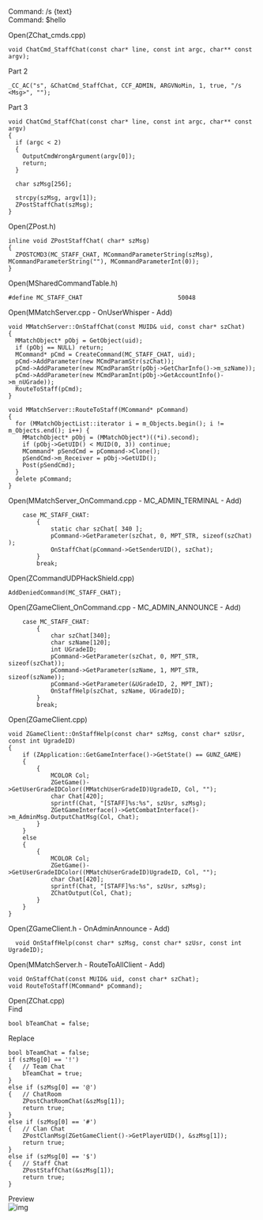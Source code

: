 Command: /s {text} <br>
Command: $hello <br>

Open(ZChat_cmds.cpp) <br>

    void ChatCmd_StaffChat(const char* line, const int argc, char** const argv);
    
Part 2

    _CC_AC("s", &ChatCmd_StaffChat, CCF_ADMIN, ARGVNoMin, 1, true, "/s <Msg>", "");
    
Part 3

    void ChatCmd_StaffChat(const char* line, const int argc, char** const argv)
    {
      if (argc < 2)
      {
        OutputCmdWrongArgument(argv[0]);
        return;
      }

      char szMsg[256];

      strcpy(szMsg, argv[1]);
      ZPostStaffChat(szMsg);
    }
    
    

Open(ZPost.h) <br>

    inline void ZPostStaffChat( char* szMsg)
    {
      ZPOSTCMD3(MC_STAFF_CHAT, MCommandParameterString(szMsg), MCommandParameterString(""), MCommandParameterInt(0));
    }

    
Open(MSharedCommandTable.h) <br>


    #define MC_STAFF_CHAT							50048
    
Open(MMatchServer.cpp - OnUserWhisper - Add) <br>

    void MMatchServer::OnStaffChat(const MUID& uid, const char* szChat)
    {
      MMatchObject* pObj = GetObject(uid);
      if (pObj == NULL) return;
      MCommand* pCmd = CreateCommand(MC_STAFF_CHAT, uid);
      pCmd->AddParameter(new MCmdParamStr(szChat));
      pCmd->AddParameter(new MCmdParamStr(pObj->GetCharInfo()->m_szName));
      pCmd->AddParameter(new MCmdParamInt(pObj->GetAccountInfo()->m_nUGrade));
      RouteToStaff(pCmd);
    }
    
    void MMatchServer::RouteToStaff(MCommand* pCommand)
    {
      for (MMatchObjectList::iterator i = m_Objects.begin(); i != m_Objects.end(); i++) {
        MMatchObject* pObj = (MMatchObject*)((*i).second);
        if (pObj->GetUID() < MUID(0, 3)) continue;
        MCommand* pSendCmd = pCommand->Clone();
        pSendCmd->m_Receiver = pObj->GetUID();
        Post(pSendCmd);
      }
      delete pCommand;
    }
    
Open(MMatchServer_OnCommand.cpp - MC_ADMIN_TERMINAL - Add) <br>

		case MC_STAFF_CHAT:
			{
				static char szChat[ 340 ];
				pCommand->GetParameter(szChat, 0, MPT_STR, sizeof(szChat) );
				OnStaffChat(pCommand->GetSenderUID(), szChat);
			}
			break;
      
      
Open(ZCommandUDPHackShield.cpp) <br>

    AddDeniedCommand(MC_STAFF_CHAT);


Open(ZGameClient_OnCommand.cpp - MC_ADMIN_ANNOUNCE - Add) <br>


		case MC_STAFF_CHAT:
			{
				char szChat[340];
				char szName[120];
				int UGradeID;
				pCommand->GetParameter(szChat, 0, MPT_STR, sizeof(szChat));
				pCommand->GetParameter(szName, 1, MPT_STR, sizeof(szName));
				pCommand->GetParameter(&UGradeID, 2, MPT_INT);
				OnStaffHelp(szChat, szName, UGradeID);
			}
			break;
      
Open(ZGameClient.cpp)

	void ZGameClient::OnStaffHelp(const char* szMsg, const char* szUsr, const int UgradeID)
	{
		if (ZApplication::GetGameInterface()->GetState() == GUNZ_GAME)
		{
			{
				MCOLOR Col;
				ZGetGame()->GetUserGradeIDColor((MMatchUserGradeID)UgradeID, Col, "");
				char Chat[420];
				sprintf(Chat, "[STAFF]%s:%s", szUsr, szMsg);
				ZGetGameInterface()->GetCombatInterface()->m_AdminMsg.OutputChatMsg(Col, Chat);
			}
		}
		else
		{
			{
				MCOLOR Col;
				ZGetGame()->GetUserGradeIDColor((MMatchUserGradeID)UgradeID, Col, "");
				char Chat[420];
				sprintf(Chat, "[STAFF]%s:%s", szUsr, szMsg);
				ZChatOutput(Col, Chat);
			}
		}
	}

Open(ZGameClient.h - OnAdminAnnounce - Add) <br>

      void OnStaffHelp(const char* szMsg, const char* szUsr, const int UgradeID);


Open(MMatchServer.h - RouteToAllClient - Add) <br>

	void OnStaffChat(const MUID& uid, const char* szChat);
	void RouteToStaff(MCommand* pCommand);


Open(ZChat.cpp) <br>
Find <br>

	bool bTeamChat = false;

Replace <br>

	bool bTeamChat = false;
	if (szMsg[0] == '!') 
	{	// Team Chat
		bTeamChat = true;
	} 
	else if (szMsg[0] == '@') 
	{	// ChatRoom
		ZPostChatRoomChat(&szMsg[1]);
		return true;
	} 
	else if (szMsg[0] == '#') 
	{	// Clan Chat
		ZPostClanMsg(ZGetGameClient()->GetPlayerUID(), &szMsg[1]);
		return true;
	}
	else if (szMsg[0] == '$')
	{	// Staff Chat
		ZPostStaffChat(&szMsg[1]);
		return true;
	}



Preview <br>
![img](https://i.imgur.com/LqOxlWe.png)
